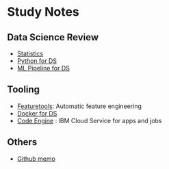 # Study Notes

## Data Science Review

- [Statistics](https://github.com/dongzhang84/Study_Notes/blob/main/Statistical_Review.md)
- [Python for DS](https://github.com/dongzhang84/Study_Notes/blob/main/Python_Notes.md)
- [ML Pipeline for DS](https://github.com/dongzhang84/Study_Notes/blob/main/ML_Pipeline_Notes.md)

## Tooling

- [Featuretools](https://github.com/dongzhang84/Study_Notes/blob/main/FeatureTools_Notes.md): Automatic feature engineering
- [Docker for DS](https://github.com/dongzhang84/Study_Notes/blob/main/Docker_Notes.md)
- [Code Engine](https://github.com/dongzhang84/Study_Notes/blob/main/Code_Engine_Notes.md) : IBM Cloud Service for apps and jobs

## Others
- [Github memo](https://github.com/dongzhang84/Study_Notes/blob/main/Github_Notes.md)
